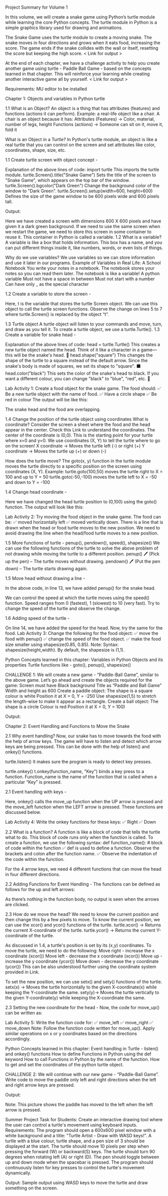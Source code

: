 Project Summary for Volume 1


In this volume, we will create a snake game using Python’s turtle module while learning the core Python concepts.
The turtle module in Python is a simple graphics library used for drawing and animations.


The Snake Game uses the turtle module to create a moving snake. The snake moves in four directions and grows when it eats food, increasing the score. The game ends if the snake collides with the wall or itself, resetting the score but keeping the high score.
< Link for output >


At the end of each chapter, we have a challenge activity to help you create another game using turtle - Paddle Ball Game - based on the concepts learned in that chapter. This will reinforce your learning while creating another interactive game all by yourself.
< Link for output >


Requirements:
MU editor to be installed <link>










Chapter 1:  Objects and variables in Python turtle 


1.1 What is an Object?
An object is a thing that has attributes (features) and functions (actions it can perform).  Example: a real-life object like a chair.
A chair is an object because it has:
Attributes (Features) → Color, material, number of legs, height
Functions (actions) → Someone can sit on it, move it, fold it


What is an Object in a Turtle? 
In Python's turtle module, an object is like a real turtle that you can control on the screen and set attributes like color, coordinates, shape, size, etc.


1.1 Create turtle screen with object concept -

Explanation of the above lines of code:
import turtle
This imports the turtle module.
turtle.Screen().title("Snake Game")
Sets the title of the screen to "Snake Game", which appears on the top bar of the window.
turtle.Screen().bgcolor("Dark Green")
Change the background color of the window to "Dark Green".
turtle.Screen().setup(width=600, height=600)
Defines the size of the game window to be 600 pixels wide and 600 pixels tall.


Output:

Here we have created a screen with dimensions 600 X 600 pixels and have given it a dark green background. If we need to use the same screen when we restart the game, we need to store this screen in some container to reuse it. This container in Python is called a variable. 
1.2 What is a variable?
A variable is like a box that holds information. This box has a name, and you can put different things inside it, like numbers, words, or even lists of things.


Why do we use variables?
We use variables so we can store information and use it later in our programs. Example of Variables in Real Life:
A School Notebook
You write your notes in a notebook.
The notebook stores your notes so you can read them later.
The notebook is like a variable!
A python variable 
Must not have a space in between
Must not start with a number 
Can have only _ as the special character






1.2 Create a variable to store the screen -

Here, t is the variable that stores the turtle Screen object. 
We can use this object to call the turtle screen functions. Observe the change on lines 5 to 7 where turtle.Screen() is replaced by the object “t”.


1.3 Turtle object
A turtle object will listen to your commands and move, turn, and draw as you tell it. To create a turtle object, we use a turtle.Turtle().
1.3 Create a variable for snake head -

Explanation of the above lines of code:
head = turtle.Turtle()
This creates a new turtle object named the head.
Think of it like a character in a game—this will be the snake's head. 🐍
head.shape("square")
This changes the shape of the turtle to a square instead of the default arrow.
Since the snake's body is made of squares, we set its shape to "square". ⬛
 head.color("black")
This sets the color of the snake's head to black.
If you want a different colour, you can change "black" to "blue", "red", etc. 🎨




Lab Activity 1:
Create a food object for the snake game. The food should:
✅ Be a new turtle object with the name of food.
✅ Have a circle shape
✅ Be red in colour
The output will be like this:

The snake head and the food are overlapping. 


1.4 Change the position of the turtle object using coordinates
What is coordinate?
Consider the screen a sheet where the food and the head appear in the center. Check this Link to understand the coordinates. The center of the coordinate is (0,0). This is the starting point for your turtle where x=0 and y=0.
We use coordinates (X, Y) to tell the turtle where to go on the screen!
X coordinate → Moves the turtle left (-) or right (+)
Y coordinate → Moves the turtle up (+) or down (-)


How does the turtle move?
The goto(x, y) function in the turtle module moves the turtle directly to a specific position on the screen using coordinates (X, Y). Example:
turtle.goto(100,50) moves the turtle right to X = 100 and up to Y = 50
turtle.goto(-50,-100) moves the turtle left to X = -50 and down to Y = -100


1.4 Change head coordinate -

Here we have changed the head turtle position to (0,100) using the goto() function. 
The output will look like this:



Lab Activity 2:
Try moving the food object in the snake game. The food can be:
✅ moved horizontally left
✅ moved vertically down.
There is a line that is drawn when the head or food turtle moves to the new position. 
We need to avoid drawing the line when the head/food turtle moves to a new position.


1.5 More functions of turtle - penup(), pendown(), speed(), shapesize()
We can use the following functions of the turtle to solve the above problem of not drawing while moving the turtle to a different position. 
penup() 🖊️ (Pick up the pen) – The turtle moves without drawing.
pendown() 🖊️ (Put the pen down) – The turtle starts drawing again.


1.5 Move head without drawing a line -

In the above code, in line 13, we have added penup() for the snake head. 


We can control the speed at which the turtle moves using the speed() function. 
Speed ranges from 0 (fastest), 1 (slowest) to 10 (very fast). Try to change the speed of the turtle and observe the change. 


1.6  Adding speed of the turtle -

On line 14, we have added the speed for the head. Now, try the same for the food.
Lab Activity 3:
Change the following for the food object:
✅ move the food with penup()
✅ change the speed of the food object. 
✅ make the food size smaller using shapesize(0.85, 0.85). 
Note: Syntax: shapesize(height,width). By default, the shapesize is (1,1). 


Python Concepts learned in this chapter:
Variables in Python
Objects and its properties
Turtle functions like - goto(), penup(), shapesize()














CHALLENGE 1:
We will create a new game - “Paddle-Ball Game”, similar to the above game. Let’s go ahead and create the objects required for the game:
Screen must have 
Black background 
Title as “Paddle and Ball Game”
Width and height as 600
Create a paddle object: 
The shape is a square
colour is white
Position it at X = 0, Y = -250
Use shapesize(1,5) to stretch the length-wise to make it appear as a rectangle.
Create a ball object:
The shape is a circle
Colour is red
Position it at X = 0, Y = 100)


Output:





Chapter 2:  Event Handling and Functions to Move the Snake


2.1  Why event handling?
Now, our snake has to move towards the food with the help of arrow keys. The game will have to listen and detect which arrow keys are being pressed. This can be done with the help of listen() and onkey() functions. 


turtle.listen()
It makes sure the program is ready to detect key presses.


turtle.onkey() 
t.onkey(function_name, "Key") binds a key press to a function. Function_name is the name of the function that is called when a particular “Key” is pressed.


2.1 Event handling with keys -

Here, onkey() calls the move_up function when the UP arrow is pressed and the move_left function when the LEFT arrow is pressed. These functions are discussed below.


Lab Activity 4:
Write the onkey functions for these keys:
✅ Right
✅ Down 








2.2 What is a function?
A function is like a block of code that tells the turtle what to do. This block of code runs only when the function is called. To create a function, we use the following syntax:
def function_name():
       # block of code within the function 
✅ def is used to define a function. Observe the brackets and colon after the function name.
✅ Observe the indentation of the code within the function.


For the 4 arrow keys, we need 4 different functions that can move the head in four different directions. 


2.2 Adding Functions for Event Handling -
The functions can be defined as follows for the up and left arrows:

As there’s nothing in the function body, no output is seen when the arrows are clicked. 


2.3 How do we move the head?
We need to know the current position and then change this by a  few pixels to move. 
To know the current position, we can use the xcor() and ycor() functions of the turtle. 
turtle.xcor() → Returns the current X-coordinate of the turtle.
turtle.ycor() → Returns the current Y-coordinate of the turtle.






As discussed in 1.4, a turtle's position is set by its (x,y) coordinates. To move the turtle, we need to do the following:
Move right - increase the x coordinate (xcor())
Move left - decrease the x coordinate (xcor())
Move up - increase the y coordinate (ycor())
Move down - decrease the y coordinate (ycor())
This can be also understood further using the coordinate system provided in Link.


To set the new position, we can use setx() and sety() functions of the turtle.
setx(x) → Moves the turtle horizontally to the given X-coordinate(x) while keeping the Y-coordinate the same.
sety(y)→ Moves the turtle vertically to the given Y-coordinate(y) while keeping the X-coordinate the same.


2.3 Setting the new coordinate for the head -
Now, the code for move_up() can be written as:



Lab Activity 5:
Write the function code for:
✅ move_left
✅ move_right 
✅ move_down 
Note: Follow the function code written for move_up(). Apply similar operations on x or y coordinates based on the directions accordingly.


Python Concepts learned in this chapter:
Event handling in Turtle - listen() and onkey() functions
How to define Functions in Python using the def keyword 
How to call Functions in Python by the name of the function. 
How to get and set the coordinates of the python turtle object.


CHALLENGE 2:
We will continue with our new game - “Paddle-Ball Game”. 
Write code to move the paddle only left and right directions when the left and right arrow keys are pressed.


Output:

Note: This picture shows the paddle has moved to the left when the left arrow is pressed.










Summer Project Task for Students: 
Create an interactive drawing tool where the user can control a turtle's movement using keyboard inputs. 
Requirements:
The program should open a 600x600 pixel window with a white background and a title: "Turtle Artist - Draw with WASD keys!".
A turtle with a blue colour, turtle shape, and a pen size of 3 should be displayed at the start.
The turtle should move 10 pixels per step when pressing the forward (W) or backward(S) keys.
The turtle should turn 90 degrees when rotating left (A) or right (D).
The pen should toggle between up and down mode when the spacebar is pressed.
The program should continuously listen for key presses to control the turtle's movement dynamically.


Output:
Sample output using WASD keys to move the turtle and draw something on the screen.





